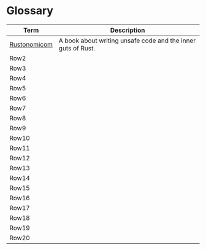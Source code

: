 # Glossary

| Term                                                         | Description                                                  |
| ------------------------------------------------------------ | ------------------------------------------------------------ |
| [Rustonomicom](https://doc.rust-lang.org/nomicon/index.html) | A book about writing unsafe code and the inner guts of Rust. |
| Row2                                                         |                                                              |
| Row3                                                         |                                                              |
| Row4                                                         |                                                              |
| Row5                                                         |                                                              |
| Row6                                                         |                                                              |
| Row7                                                         |                                                              |
| Row8                                                         |                                                              |
| Row9                                                         |                                                              |
| Row10                                                        |                                                              |
| Row11                                                        |                                                              |
| Row12                                                        |                                                              |
| Row13                                                        |                                                              |
| Row14                                                        |                                                              |
| Row15                                                        |                                                              |
| Row16                                                        |                                                              |
| Row17                                                        |                                                              |
| Row18                                                        |                                                              |
| Row19                                                        |                                                              |
| Row20                                                        |                                                              |
